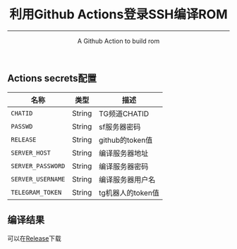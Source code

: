 <h1 align="center"> 利用Github Actions登录SSH编译ROM</h1>

---

<p align="center">
	A Github Action to build rom
</p>

<br />

## Actions secrets配置

| 名称               | 类型    | 描述                       |
| ------------------ | ------- | ------------------------------------------------------------|
| `CHATID`  | String  | TG频道CHATID  |
| `PASSWD`  | String  | sf服务器密码  |
| `RELEASE`  | String  | github的token值  |
| `SERVER_HOST`  | String  | 编译服务器地址  |
| `SERVER_PASSWORD`   | String  | 编译服务器密码  |
| `SERVER_USERNAME`  | String  | 编译服务器用户名  |
| `TELEGRAM_TOKEN`  | String  | tg机器人的token值  |

## 编译结果
可以在[Release](../../releases)下载